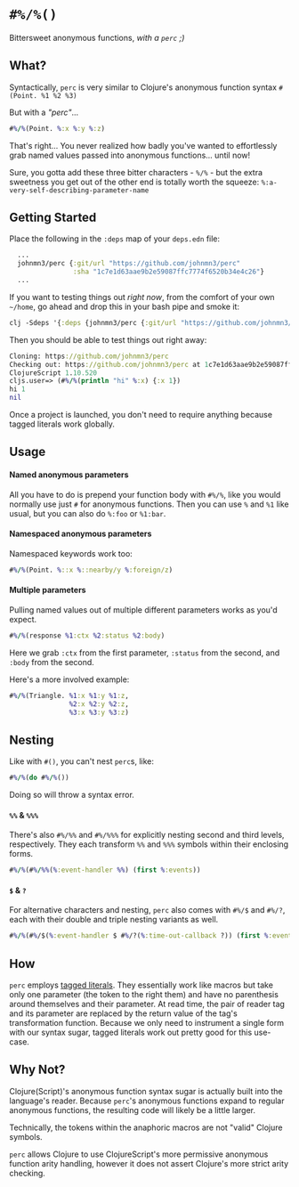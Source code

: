 # `#%/%()`

Bittersweet anonymous functions, _with a `perc` ;)_


## What?

Syntactically, `perc` is very similar to Clojure's anonymous function syntax `#(Point. %1 %2 %3)`

But with a _"perc"_...
```clojure
#%/%(Point. %:x %:y %:z)
```

That's right... You never realized how badly you've wanted to effortlessly grab named values passed into anonymous functions... until now!

Sure, you gotta add these three bitter characters - `%/%` - but the extra sweetness you get out of the other end is totally worth the squeeze: `%:a-very-self-describing-parameter-name`

## Getting Started

Place the following in the `:deps` map of your `deps.edn` file:

```clojure
  ...
  johnmn3/perc {:git/url "https://github.com/johnmn3/perc"
                :sha "1c7e1d63aae9b2e59087ffc7774f6520b34e4c26"}
  ...
```
If you want to testing things out _right now_, from the comfort of your own `~/home`, go ahead and drop this in your bash pipe and smoke it:
```clojure
clj -Sdeps '{:deps {johnmn3/perc {:git/url "https://github.com/johnmn3/perc" :sha "1c7e1d63aae9b2e59087ffc7774f6520b34e4c26"}}}' -m cljs.main -c perc.core -re node -r
```
Then you should be able to test things out right away:
```clojure
Cloning: https://github.com/johnmn3/perc
Checking out: https://github.com/johnmn3/perc at 1c7e1d63aae9b2e59087ffc7774f6520b34e4c26
ClojureScript 1.10.520
cljs.user=> (#%/%(println "hi" %:x) {:x 1})
hi 1
nil
```
Once a project is launched, you don't need to require anything because tagged literals work globally.

## Usage

#### Named anonymous parameters
All you have to do is prepend your function body with `#%/%`, like you would normally use just `#` for anonymous functions. Then you can use `%` and `%1` like usual, but you can also do `%:foo` or `%1:bar`.

#### Namespaced anonymous parameters
Namespaced keywords work too:
```clojure
#%/%(Point. %::x %::nearby/y %:foreign/z)
```
#### Multiple parameters
Pulling named values out of multiple different parameters works as you'd expect.
```clojure
#%/%(response %1:ctx %2:status %2:body)
```
Here we grab `:ctx` from the first parameter, `:status` from the second, and `:body` from the second.

Here's a more involved example:
```clojure
#%/%(Triangle. %1:x %1:y %1:z,
               %2:x %2:y %2:z,
               %3:x %3:y %3:z)
```

## Nesting

Like with `#()`, you can't nest `perc`s, like:
```clojure
#%/%(do #%/%())
```
Doing so will throw a syntax error.

#### `%%` & `%%%`
There's also `#%/%%` and `#%/%%%` for explicitly nesting second and third levels, respectively. They each transform `%%` and `%%%` symbols within their enclosing forms.

```clojure
#%/%(#%/%%(%:event-handler %%) (first %:events))
```

#### `$` & `?`
For alternative characters and nesting, `perc` also comes with `#%/$` and `#%/?`, each with their double and triple nesting variants as well.

```clojure
#%/%(#%/$(%:event-handler $ #%/?(%:time-out-callback ?)) (first %:events))
```

## How

`perc` employs [tagged literals](https://clojure.org/reference/reader#tagged_literals). They essentially work like macros but take only one parameter (the token to the right them) and have no parenthesis around themselves and their parameter. At read time, the pair of reader tag and its parameter are replaced by the return value of the tag's transformation function. Because we only need to instrument a single form with our syntax sugar, tagged literals work out pretty good for this use-case.

## Why Not?

Clojure(Script)'s anonymous function syntax sugar is actually built into the language's reader. Because `perc`'s anonymous functions expand to regular anonymous functions, the resulting code will likely be a little larger.

Technically, the tokens within the anaphoric macros are not "valid" Clojure symbols.

`perc` allows Clojure to use ClojureScript's more permissive anonymous function arity handling, however it does not assert Clojure's more strict arity checking.
